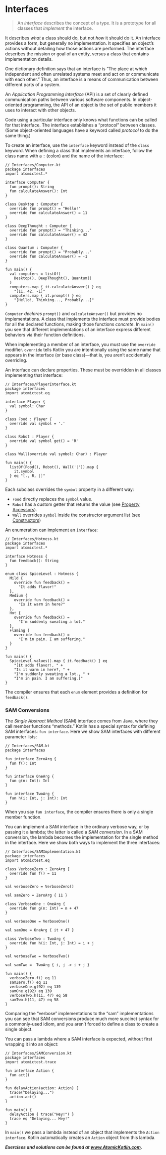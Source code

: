 # Interfaces

> An *interface* describes the concept of a type. It is a prototype for all classes that *implement* the interface.

It describes *what* a class should do, but not *how* it should do it. An interface provides a form, but generally no implementation. It specifies an object’s actions without detailing how those actions are performed. The interface describes the mission or goal of an entity, versus a class that contains implementation details.

One dictionary definition says that an interface is “The place at which independent and often unrelated systems meet and act on or communicate with each other.” Thus, an interface is a means of communication between different parts of a system.

An *Application Programming Interface* (API) is a set of clearly defined communication paths between various software components. In object-oriented programming, the API of an object is the set of public members it uses to interact with other objects.

Code using a particular interface only knows what functions can be called for that interface. The interface establishes a “protocol” between classes. (Some object-oriented languages have a keyword called *protocol* to do the same thing.)

To create an interface, use the `interface` keyword instead of the `class` keyword. When defining a class that implements an interface, follow the class name with a `:` (colon) and the name of the interface:

```
// Interfaces/Computer.kt
package interfaces
import atomictest.*

interface Computer {
  fun prompt(): String
  fun calculateAnswer(): Int
}

class Desktop : Computer {
  override fun prompt() = "Hello!"
  override fun calculateAnswer() = 11
}

class DeepThought : Computer {
  override fun prompt() = "Thinking..."
  override fun calculateAnswer() = 42
}

class Quantum : Computer {
  override fun prompt() = "Probably..."
  override fun calculateAnswer() = -1
}

fun main() {
  val computers = listOf(
    Desktop(), DeepThought(), Quantum()
  )
  computers.map { it.calculateAnswer() } eq
    "[11, 42, -1]"
  computers.map { it.prompt() } eq
    "[Hello!, Thinking..., Probably...]"
}
```

`Computer` *declares* `prompt()` and `calculateAnswer()` but provides no implementations. A class that implements the interface must provide bodies for all the declared functions, making those functions *concrete*. In `main()` you see that different implementations of an interface express different behaviors via their function definitions.

When implementing a member of an interface, you must use the `override` modifier. `override` tells Kotlin you are intentionally using the same name that appears in the interface (or base class)—that is, you aren’t accidentally overriding.

An interface can declare properties. These must be overridden in all classes implementing that interface:

```
// Interfaces/PlayerInterface.kt
package interfaces
import atomictest.eq

interface Player {
  val symbol: Char
}

class Food : Player {
  override val symbol = '.'
}

class Robot : Player {
  override val symbol get() = 'R'
}

class Wall(override val symbol: Char) : Player

fun main() {
  listOf(Food(), Robot(), Wall('|')).map {
    it.symbol
  } eq "[., R, |]"
}
```

Each subclass overrides the `symbol` property in a different way:

- `Food` directly replaces the `symbol` value.
- `Robot` has a custom getter that returns the value (see [Property Accessors](javascript:void(0))).
- `Wall` overrides `symbol` inside the constructor argument list (see [Constructors](javascript:void(0)))

An enumeration can implement an `interface`:

```
// Interfaces/Hotness.kt
package interfaces
import atomictest.*

interface Hotness {
  fun feedback(): String
}

enum class SpiceLevel : Hotness {
  Mild {
    override fun feedback() =
      "It adds flavor!"
  },
  Medium {
    override fun feedback() =
      "Is it warm in here?"
  },
  Hot {
    override fun feedback() =
      "I'm suddenly sweating a lot."
  },
  Flaming {
    override fun feedback() =
      "I'm in pain. I am suffering."
  }
}

fun main() {
  SpiceLevel.values().map { it.feedback() } eq
    "[It adds flavor!, " +
    "Is it warm in here?, " +
    "I'm suddenly sweating a lot., " +
    "I'm in pain. I am suffering.]"
}
```

The compiler ensures that each `enum` element provides a definition for `feedback()`.

### SAM Conversions

The *Single Abstract Method* (SAM) interface comes from Java, where they call member functions “methods.” Kotlin has a special syntax for defining SAM interfaces: `fun interface`. Here we show SAM interfaces with different parameter lists:

```
// Interfaces/SAM.kt
package interfaces

fun interface ZeroArg {
  fun f(): Int
}

fun interface OneArg {
  fun g(n: Int): Int
}

fun interface TwoArg {
  fun h(i: Int, j: Int): Int
}
```

When you say `fun interface`, the compiler ensures there is only a single member function.

You can implement a SAM interface in the ordinary verbose way, or by passing it a lambda; the latter is called a *SAM conversion*. In a SAM conversion, the lambda becomes the implementation for the single method in the interface. Here we show both ways to implement the three interfaces:

```
// Interfaces/SAMImplementation.kt
package interfaces
import atomictest.eq

class VerboseZero : ZeroArg {
  override fun f() = 11
}

val verboseZero = VerboseZero()

val samZero = ZeroArg { 11 }

class VerboseOne : OneArg {
  override fun g(n: Int) = n + 47
}

val verboseOne = VerboseOne()

val samOne = OneArg { it + 47 }

class VerboseTwo : TwoArg {
  override fun h(i: Int, j: Int) = i + j
}

val verboseTwo = VerboseTwo()

val samTwo =  TwoArg { i, j -> i + j }

fun main() {
  verboseZero.f() eq 11
  samZero.f() eq 11
  verboseOne.g(92) eq 139
  samOne.g(92) eq 139
  verboseTwo.h(11, 47) eq 58
  samTwo.h(11, 47) eq 58
}
```

Comparing the “verbose” implementations to the “sam” implementations you can see that SAM conversions produce much more succinct syntax for a commonly-used idiom, and you aren’t forced to define a class to create a single object.

You can pass a lambda where a SAM interface is expected, without first wrapping it into an object:

```
// Interfaces/SAMConversion.kt
package interfaces
import atomictest.trace

fun interface Action {
  fun act()
}

fun delayAction(action: Action) {
  trace("Delaying...")
  action.act()
}

fun main() {
  delayAction { trace("Hey!") }
  trace eq "Delaying... Hey!"
}
```

In `main()` we pass a lambda instead of an object that implements the `Action` `interface`. Kotlin automatically creates an `Action` object from this lambda.

***Exercises and solutions can be found at www.AtomicKotlin.com.***